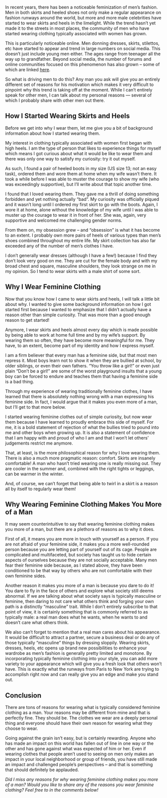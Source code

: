 In recent years, there has been a noticeable feminization of men’s fashion. Men in both skirts and heeled shoes not only make a regular appearance on fashion runways around the world, but more and more male celebrities have started to wear skirts and heels in the limelight. While the trend hasn’t yet made it to the streets in most places, the community of men who have started wearing clothing typically associated with women has grown.

This is particularly noticeable online. Men donning dresses, skirts, stilettos, etc have started to appear and trend in large numbers on social media. This doesn’t just include young men either. The ages range from teenager all the way up to grandfather. Beyond social media, the number of forums and online communities focused on this phenomenon has also grown – some of which are linked [here](https://www.the-beskirted-man.com/links/).

So what is driving men to do this? Any man you ask will give you an entirely different set of reasons for his motivation which makes it very difficult to pinpoint why this trend is taking off at the moment. While I can’t entirely speak for other men, I can talk about my personal reasons — several of which I probably share with other men out there.

How I Started Wearing Skirts and Heels
--------------------------------------

Before we get into why I wear them, let me give you a bit of background information about how I started wearing them.

My interest in clothing typically associated with women first began with high heels. I am the type of person that likes to experience things for myself which means I got curious about what it would be like to wear them and there was only one way to satisfy my curiosity: try it out myself.

As such, I found a pair of heeled boots in my size (US size 13; not an easy task), ordered them and wore them at home when my wife wasn’t there. It took a while before I was able to muster the courage to show my wife (who was exceedingly supportive), but I’ll write about that topic another time.

I found that I loved wearing them. They gave me a thrill of doing something forbidden and yet nothing actually “bad”. My curiosity was officially piqued and it wasn’t long until I ordered my first skirt to go with the boots. Again, I wore it at home, alone without the knowledge of my wife until I was able to muster up the courage to wear it in front of her. She was, again, very supportive and welcomed me challenging gender norms.

From them on, my obsession grew – and “obsession” is what it has become to an extent. I probably own more pairs of heels of various types than men’s shoes combined throughout my entire life. My skirt collection has also far exceeded any of the number of men’s clothes I have. 

I don’t generally wear dresses (although I have a few!) because I find they don’t look very good on me. They are cut for the female body and with my broad chest and square, masculine shoulders, they look strange on me in my opinion. So I tend to wear skirts with a male shirt of some sort.

Why I Wear Feminine Clothing
----------------------------

Now that you know how I came to wear skirts and heels, I will talk a little bit about why. I wanted to give some background information on how I got started first because I wanted to emphasize that I didn’t actually have a reason other than simple curiosity. That was more than a good enough reason to get started!

Anymore, I wear skirts and heels almost every day which is made possible by being able to work at home full time and by my wife’s support. By wearing them so often, they have become more meaningful for me. They have, to an extent, become part of my identity and how I express myself.

I am a firm believer that every man has a feminine side, but that most men repress it. Most boys learn not to show it when they are bullied at school, by older siblings, or even their own fathers. “You throw like a girl!” or even just plain “Don’t be a girl!” are some of the worst playground insults that a young boy can be forced to endure and teaches them that having a feminine side is a bad thing.

Through my experience of wearing traditionally feminine clothes, I have learned that there is absolutely nothing wrong with a man expressing his feminine side. In fact, I would argue that it makes you even more of a man, but I’ll get to that more below.

I started wearing feminine clothes out of simple curiosity, but now wear them because I have learned to proudly embrace this side of myself. For me, it is a bold statement of rejection of what the bullies tried to pound into me and other boys when growing up. It is also a statement of confidence that I am happy with and proud of who I am and that I won’t let others’ judgements restrict me anymore.

That, at least, is the more philosophical reason for why I love wearing them. There is also a much more pragmatic reason: comfort. Skirts are insanely comfortable! A man who hasn’t tried wearing one is really missing out. They are cooler in the summer and, combined with the right tights or leggings, can be warmer in the winter. 

And, of course, we can’t forget that being able to twirl in a skirt is a reason all by itself to regularly wear them!

Why Wearing Feminine Clothing Makes You More of a Man
-----------------------------------------------------

It may seem counterintuitive to say that wearing feminine clothing makes you more of a man, but there are a plethora of reasons as to why it does.

First of all, it means you are more in touch with yourself as a person. If you are not afraid of your feminine side, it makes you a more well-rounded person because you are letting part of yourself out of its cage. People are complicated and multifaceted, but society has taught us to hide certain aspects of ourselves because they are not socially acceptable. Many men fear their feminine side because, as I stated above, they have been conditioned to be that way by others who are not comfortable with their own feminine sides.

Another reason it makes you more of a man is because you dare to do it! You dare to fly in the face of others and explore what society still deems abnormal. If we are talking about what society says is typically masculine or feminine, then daring to not care what others think and forging your own path is a distinctly “masculine” trait. While I don’t entirely subscribe to that point of view, it is certainly something that is commonly referred to as typically male: a real man does what he wants, when he wants to and doesn’t care what others think.

We also can’t forget to mention that a real man cares about his appearance. It would be difficult to attract a partner, secure a business deal or do any of those typically “masculine” things by dressing sloppily. Wearing skirts, dresses, heels, etc opens up brand new possibilities to enhance your wardrobe as men’s fashion is generally pretty limited and monotone. By incorporating typically feminine clothing into your style, you can add more variety to your appearance which will give you a fresh look that others won’t have. This is exactly what the runways from Paris to New York are trying to accomplish right now and can really give you an edge and make you stand out.

Conclusion
----------

There are tons of reasons for wearing what is typically considered feminine clothing as a man. Your reasons may be different from mine and that is perfectly fine. They should be. The clothes we wear are a deeply personal thing and everyone should have their own reason for wearing what they choose to wear.

Going against the grain isn’t easy, but is certainly rewarding. Anyone who has made an impact on this world has fallen out of line in one way or the other and has gone against what was expected of him or her. Even if wearing clothes that people aren’t used to seeing on men only makes an impact in your local neighborhood or group of friends, you have still made an impact and challenged people’s perspectives – and that is something that should definitely be applauded.

*Did I miss any reasons for why wearing feminine clothing makes you more of a man? Would you like to share any of the reasons you wear feminine clothing? Feel free to in the comments below!*